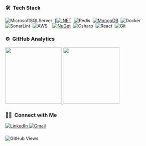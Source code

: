 ### 🛠 &nbsp;Tech Stack
![MicrosoftSQLServer](https://img.shields.io/badge/Microsoft%20SQL%20%20Server-22ADF6?style=flat%20for-the-badge%20logo=microsoft%20sql%20server&logoColor=white)&nbsp;
[[![.NET](https://img.shields.io/badge/.NET-512BD4?logo=dotnet&logoColor=fff)](#)&nbsp;
![Redis](https://img.shields.io/badge/redis-%23DD0031.svg?style=flat&for-the-badge&logo=redis&logoColor=white)&nbsp;
[![MongoDB](https://img.shields.io/badge/MongoDB-%234ea94b.svg?logo=mongodb&logoColor=white)](#)&nbsp;
![Docker](https://img.shields.io/badge/docker-%230db7ed.svg?style=flat&for-the-badge&logo=docker&logoColor=white)&nbsp;
![SonarLint](https://img.shields.io/badge/SonarLint-CB2029?style=flat&for-the-badge&logo=SONARLINT&logoColor=white)&nbsp;
![AWS](https://img.shields.io/badge/AWS-%23FF9900.svg?style=flat&for-the-badge&logo=amazon-aws&logoColor=white)&nbsp;
&nbsp;
[![NuGet](https://img.shields.io/badge/NuGet-004880?logo=nuget&logoColor=fff)](#)&nbsp;
![Csharp](https://img.shields.io/badge/-Csharp-05122A?&style=flat&logo=c-sharp&logoColor=563D7C)&nbsp;
![React](https://img.shields.io/badge/-React-05122A?style=flat&logo=react)&nbsp;
![Git](https://img.shields.io/badge/-Git-05122A?style=flat&logo=git)&nbsp;

### ⚙️ &nbsp;GitHub Analytics

<a href="https://github.com/erenlerfirat">
  <img height="180em" src="https://github-readme-stats-eight-theta.vercel.app/api?username=erenlerfirat&show_icons=true&theme=algolia&include_all_commits=true&count_private=true"/>
  <img height="180em" src="https://github-readme-stats-eight-theta.vercel.app/api/top-langs/?username=erenlerfirat&layout=compact&langs_count=8&theme=algolia"/>
</a>

### 🤝🏻 &nbsp;Connect with Me

<a href="https://www.linkedin.com/in/firat-erenler/" target="_blank">
  <img alt="LinkedIn" src="https://img.shields.io/badge/-F%C4%B1rat%20Erenler-0077B5?style=flat&logo=Linkedin&logoColor=white"/>
</a>
<a href="mailto:erenler.firat@gmail.com">
  <img alt="Gmail" src="https://img.shields.io/badge/erenler.firat@gmail.com-0078D4?style=flat&logo=gmail&logoColor=red"/>
</a>

###

![GitHub Views](https://komarev.com/ghpvc/?username=erenlerfirat&color=FAC151)
